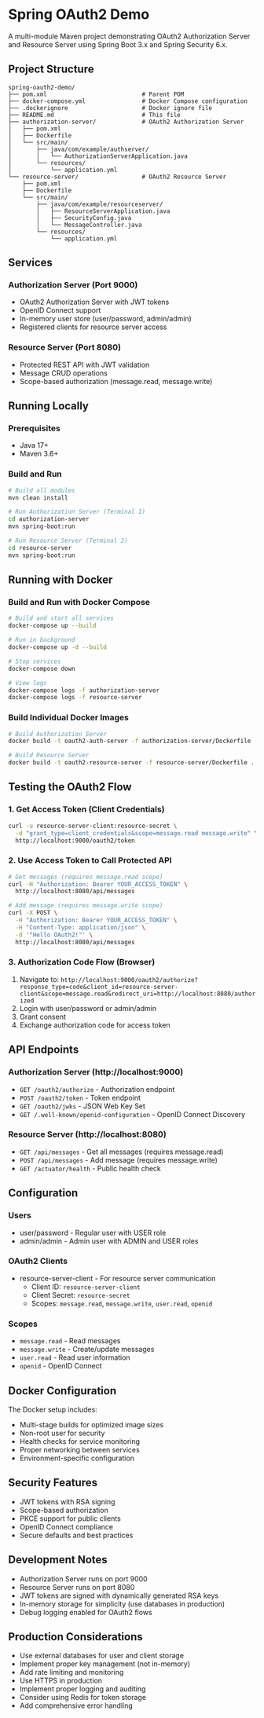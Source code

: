 # Spring OAuth2 Demo

A multi-module Maven project demonstrating OAuth2 Authorization Server and Resource Server using Spring Boot 3.x and Spring Security 6.x.

## Project Structure

```
spring-oauth2-demo/
├── pom.xml                           # Parent POM
├── docker-compose.yml                # Docker Compose configuration
├── .dockerignore                     # Docker ignore file
├── README.md                         # This file
├── authorization-server/             # OAuth2 Authorization Server
│   ├── pom.xml
│   ├── Dockerfile
│   └── src/main/
│       ├── java/com/example/authserver/
│       │   └── AuthorizationServerApplication.java
│       └── resources/
│           └── application.yml
└── resource-server/                  # OAuth2 Resource Server
    ├── pom.xml
    ├── Dockerfile
    └── src/main/
        ├── java/com/example/resourceserver/
        │   ├── ResourceServerApplication.java
        │   ├── SecurityConfig.java
        │   └── MessageController.java
        └── resources/
            └── application.yml
```

## Services

### Authorization Server (Port 9000)
- OAuth2 Authorization Server with JWT tokens
- OpenID Connect support
- In-memory user store (user/password, admin/admin)
- Registered clients for resource server access

### Resource Server (Port 8080)
- Protected REST API with JWT validation
- Message CRUD operations
- Scope-based authorization (message.read, message.write)

## Running Locally

### Prerequisites
- Java 17+
- Maven 3.6+

### Build and Run
```bash
# Build all modules
mvn clean install

# Run Authorization Server (Terminal 1)
cd authorization-server
mvn spring-boot:run

# Run Resource Server (Terminal 2)
cd resource-server
mvn spring-boot:run
```

## Running with Docker

### Build and Run with Docker Compose
```bash
# Build and start all services
docker-compose up --build

# Run in background
docker-compose up -d --build

# Stop services
docker-compose down

# View logs
docker-compose logs -f authorization-server
docker-compose logs -f resource-server
```

### Build Individual Docker Images
```bash
# Build Authorization Server
docker build -t oauth2-auth-server -f authorization-server/Dockerfile .

# Build Resource Server
docker build -t oauth2-resource-server -f resource-server/Dockerfile .
```

## Testing the OAuth2 Flow

### 1. Get Access Token (Client Credentials)
```bash
curl -u resource-server-client:resource-secret \
  -d "grant_type=client_credentials&scope=message.read message.write" \
  http://localhost:9000/oauth2/token
```

### 2. Use Access Token to Call Protected API
```bash
# Get messages (requires message.read scope)
curl -H "Authorization: Bearer YOUR_ACCESS_TOKEN" \
  http://localhost:8080/api/messages

# Add message (requires message.write scope)
curl -X POST \
  -H "Authorization: Bearer YOUR_ACCESS_TOKEN" \
  -H "Content-Type: application/json" \
  -d '"Hello OAuth2!"' \
  http://localhost:8080/api/messages
```

### 3. Authorization Code Flow (Browser)
1. Navigate to: `http://localhost:9000/oauth2/authorize?response_type=code&client_id=resource-server-client&scope=message.read&redirect_uri=http://localhost:8080/authorized`
2. Login with user/password or admin/admin
3. Grant consent
4. Exchange authorization code for access token

## API Endpoints

### Authorization Server (http://localhost:9000)
- `GET /oauth2/authorize` - Authorization endpoint
- `POST /oauth2/token` - Token endpoint
- `GET /oauth2/jwks` - JSON Web Key Set
- `GET /.well-known/openid-configuration` - OpenID Connect Discovery

### Resource Server (http://localhost:8080)
- `GET /api/messages` - Get all messages (requires message.read)
- `POST /api/messages` - Add message (requires message.write)
- `GET /actuator/health` - Public health check

## Configuration

### Users
- user/password - Regular user with USER role
- admin/admin - Admin user with ADMIN and USER roles

### OAuth2 Clients
- resource-server-client - For resource server communication
  - Client ID: `resource-server-client`
  - Client Secret: `resource-secret`
  - Scopes: `message.read`, `message.write`, `user.read`, `openid`

### Scopes
- `message.read` - Read messages
- `message.write` - Create/update messages
- `user.read` - Read user information
- `openid` - OpenID Connect

## Docker Configuration

The Docker setup includes:
- Multi-stage builds for optimized image sizes
- Non-root user for security
- Health checks for service monitoring
- Proper networking between services
- Environment-specific configuration

## Security Features

- JWT tokens with RSA signing
- Scope-based authorization
- PKCE support for public clients
- OpenID Connect compliance
- Secure defaults and best practices

## Development Notes

- Authorization Server runs on port 9000
- Resource Server runs on port 8080
- JWT tokens are signed with dynamically generated RSA keys
- In-memory storage for simplicity (use databases in production)
- Debug logging enabled for OAuth2 flows

## Production Considerations

- Use external databases for user and client storage
- Implement proper key management (not in-memory)
- Add rate limiting and monitoring
- Use HTTPS in production
- Implement proper logging and auditing
- Consider using Redis for token storage
- Add comprehensive error handling

